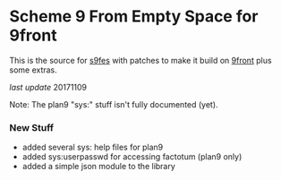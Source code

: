 # Scheme 9 From Empty Space for 9front #

This is the source for [s9fes](http://www.t3x.org/s9fes) with patches to make it build on [9front](http://www.9front.org) plus some extras.

*last update* 20171109

Note: The plan9 "sys:" stuff isn't fully documented (yet).

### New Stuff ###
* added several sys: help files for plan9
* added sys:userpasswd for accessing factotum (plan9 only)
* added a simple json module to the library
